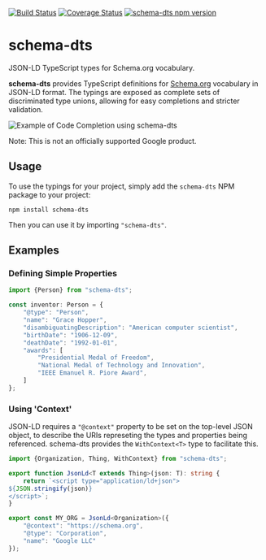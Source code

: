 [![Build Status](https://travis-ci.org/google/schema-dts.svg?branch=master)](https://travis-ci.org/google/schema-dts)
[![Coverage Status](https://coveralls.io/repos/github/google/schema-dts/badge.svg?branch=master)](https://coveralls.io/github/google/schema-dts?branch=master)
[![schema-dts npm version](https://badge.fury.io/js/schema-dts.svg)](https://www.npmjs.com/package/schema-dts)

# schema-dts

JSON-LD TypeScript types for Schema.org vocabulary.

**schema-dts** provides TypeScript definitions for
[Schema.org](https://schema.org/) vocabulary in JSON-LD format. The typings are
exposed as complete sets of discriminated type unions, allowing for easy
completions and stricter validation.

![Example of Code Completion using schema-dts](https://raw.githubusercontent.com/google/schema-dts/HEAD/example-1.gif)

Note: This is not an officially supported Google product.

## Usage

To use the typings for your project, simply add the `schema-dts` NPM package to
your project:

    npm install schema-dts

Then you can use it by importing `"schema-dts"`.

## Examples

### Defining Simple Properties

```ts
import {Person} from "schema-dts";

const inventor: Person = {
    "@type": "Person",
    "name": "Grace Hopper",
    "disambiguatingDescription": "American computer scientist",
    "birthDate": "1906-12-09",
    "deathDate": "1992-01-01",
    "awards": [
        "Presidential Medal of Freedom",
        "National Medal of Technology and Innovation",
        "IEEE Emanuel R. Piore Award",
    ]
};
```
### Using 'Context'

JSON-LD requires a `"@context"` property to be set on the top-level JSON object,
to describe the URIs represeting the types and properties being referenced.
schema-dts provides the `WithContext<T>` type to facilitate this.

```ts
import {Organization, Thing, WithContext} from "schema-dts";

export function JsonLd<T extends Thing>(json: T): string {
    return `<script type="application/ld+json">
${JSON.stringify(json)}
</script>`;
}

export const MY_ORG = JsonLd<Organization>({
    "@context": "https://schema.org",
    "@type": "Corporation",
    "name": "Google LLC"
});
```
